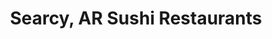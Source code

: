 ---
layout: city
title: Searcy, AR Sushi Restaurants
permalink: /arkansas/searcy/
stateAbbr: AR
stateName: Arkansas
cityName: Searcy
---